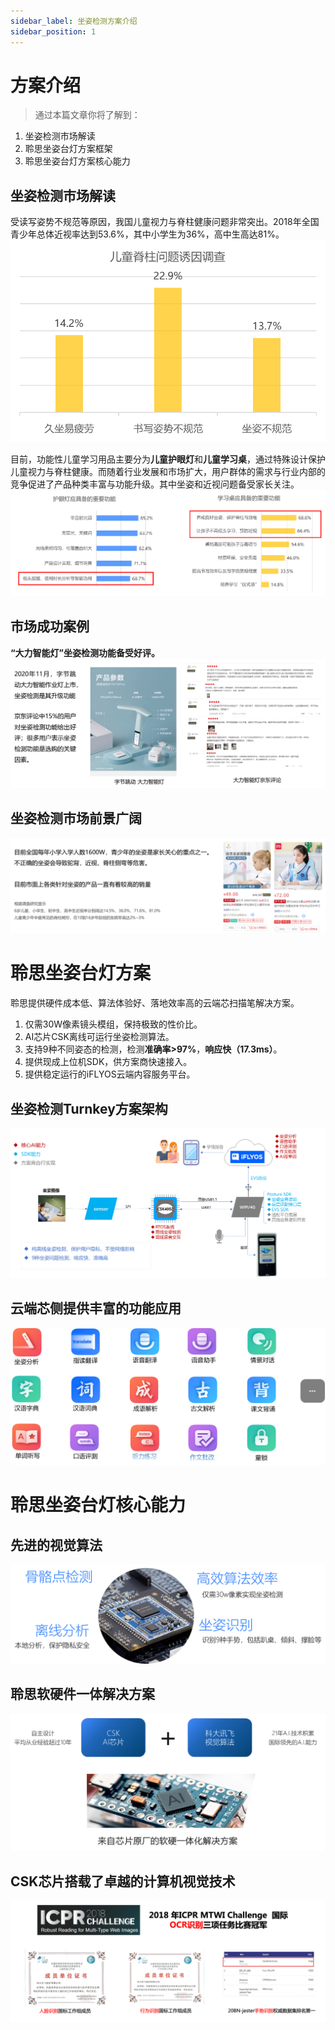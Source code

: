 ```yaml
---
sidebar_label: 坐姿检测方案介绍
sidebar_position: 1
---
```


# 方案介绍
> 通过本篇文章你将了解到：
1. 坐姿检测市场解读
2. 聆思坐姿台灯方案框架
3. 聆思坐姿台灯方案核心能力
		
		
## 坐姿检测市场解读
受读写姿势不规范等原因，我国儿童视力与脊柱健康问题非常突出。2018年全国青少年总体近视率达到53.6%，其中小学生为36%，高中生高达81%。
![](./files/1.png)


目前，功能性儿童学习用品主要分为**儿童护眼灯**和**儿童学习桌**，通过特殊设计保护儿童视力与脊柱健康。而随着行业发展和市场扩大，用户群体的需求与行业内部的竞争促进了产品种类丰富与功能升级。其中坐姿和近视问题备受家长关注。
![](./files/2.png)

## 市场成功案例
**“大力智能灯”坐姿检测功能备受好评。**
![](./files/3.png)


## 坐姿检测市场前景广阔
![](./files/4.png)

# 聆思坐姿台灯方案
聆思提供硬件成本低、算法体验好、落地效率高的云端芯扫描笔解决方案。

1. 仅需30W像素镜头模组，保持极致的性价比。
2. AI芯片CSK离线可运行坐姿检测算法。
3. 支持9种不同姿态的检测，检测**准确率>97%**，**响应快（17.3ms）**。
3. 提供现成上位机SDK，供方案商快速接入。
4. 提供稳定运行的iFLYOS云端内容服务平台。


## 坐姿检测Turnkey方案架构
![](./files/5.png)


## 云端芯侧提供丰富的功能应用
![](./files/6.png)


# 聆思坐姿台灯核心能力
## 先进的视觉算法
![](./files/7.png)


## 聆思软硬件一体解决方案
![](./files/8.png)


## CSK芯片搭载了卓越的计算机视觉技术
![](./files/9.png)


